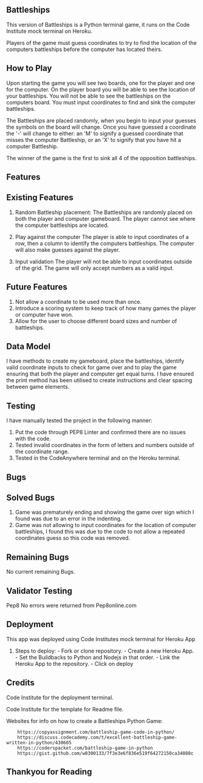 
## Battleships

This version of Battleships is a Python terminal game, it runs on the Code Institute mock terminal on Heroku.

Players of the game must guess coordinates to try to find the location of the computers battleships before the computer has located theirs. 

## How to Play

Upon starting the game you will see two boards, one for the player and one for the computer.
On the player board you will be able to see the location of your battleships.
You will not be able to see the battleships on the computers board.
You must input coordinates to find and sink the computer battleships.

The Battleships are placed randomly, when you begin to input your guesses the symbols on the board will change.
Once you have guessed a coordinate the '-' will change to either: an 'M' to signify a guessed coordinate that misses the computer Battleship, or an 'X' to signify that you have hit a computer Battleship.

The winner of the game is the first to sink all 4 of the opposition battleships.

## Features

## Existing Features

1. Random Battleship placement: 
        The Battleships are randomly placed on both the player and computer gameboard. 
        The player cannot see where the computer battleships are located.

2. Play against the computer
        The player is able to input coordinates of a row, then a column to identify the computers battleships.
        The computer will also make guesses against the player.

3. Input validation
        The player will not be able to input coordinates outside of the grid.
        The game will only accept numbers as a valid input. 

## Future Features

1. Not allow a coordinate to be used more than once.
2. Introduce a scoring system to keep track of how many games the player or computer have won. 
3. Allow for the user to choose different board sizes and number of battleships. 

## Data Model 

I have methods to create my gameboard, place the battleships, identify valid coordinate inputs to check for game over and to play the game ensuring that both the player and computer get equal turns. 
I have ensured the print method has been utilised to create instructions and clear spacing between game elements. 

## Testing

I have manually tested the project in the following manner:

1. Put the code through PEP8 Linter and confirmed there are no issues with the code. 
2. Tested invalid coordinates in the form of letters and numbers outside of the coordinate range.
3. Tested in the CodeAnywhere terminal and on the Heroku terminal. 

## Bugs

## Solved Bugs

1. Game was prematurely ending and showing the game over sign which I found was due to an error in the indenting. 
2. Game was not allowing to input coordinates for the location of computer battleships, I found this was due to the code to not allow a repeated coordinates guess so this code was removed. 

## Remaining Bugs

No current remaining Bugs.

## Validator Testing

Pep8
    No errors were returned from Pep8online.com

## Deployment

This app was deployed using Code Institutes mock terminal for Heroku App
1. Steps to deploy:
        - Fork or clone repository.
        - Create a new Heroku App.
        - Set the Buildbacks to Python and Nodejs in that order.
        - Link the Heroku App to the repository.
        - Click on deploy

## Credits

Code Institute for the deployment terminal.

Code Institute for the template for Readme file.

Websites for info on how to create a Battleships Python Game: 

        https://copyassignment.com/battleship-game-code-in-python/
        https://discuss.codecademy.com/t/excellent-battleship-game-written-in-python/430605 
        https://coderspacket.com/battleship-game-in-python 
        https://gist.github.com/w0300133/7f3e3e6f836e519f64272150ca34080c 

## Thankyou for Reading

